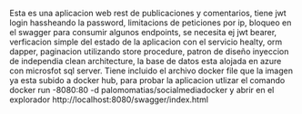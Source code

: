 Esta es una aplicacion web rest de publicaciones y comentarios, tiene jwt login hassheando la password, limitacions de peticiones por ip, bloqueo en el swagger para consumir
algunos endpoints, se necesita ej jwt bearer, verficacion simple del estado de la aplicacion con el servicio healty, orm dapper, paginacion utilizando store procedure, patron de diseño inyeccion de independia
clean architecture, la base de datos esta alojada en azure con microsfot sql server. Tiene incluido el archivo docker file que la imagen ya esta subido a docker hub, para
probar la aplicacion utlizar el comando docker run -8080:80 -d palomomatias/socialmediadocker y abrir en el explorador http://localhost:8080/swagger/index.html
